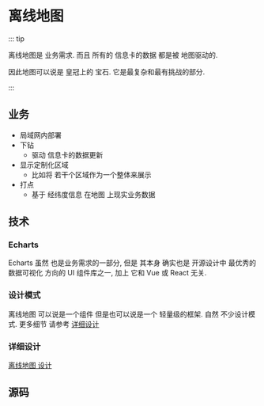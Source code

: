 # 离线地图

::: tip

离线地图是 <Term>业务需求</Term>. 而且 所有的 信息卡的数据 都是被 地图驱动的.

因此地图可以说是 皇冠上的 宝石. 它是最复杂和最有挑战的部分.

:::

## 业务

- 局域网内部署
- 下钻
  - 驱动 信息卡的数据更新
- 显示定制化区域
  - 比如将 若干个区域作为一个整体来展示
- 打点
  - 基于 经纬度信息 在地图 上现实业务数据

## 技术

### Echarts

Echarts 虽然 也是业务需求的一部分, 但是 其本身 确实也是 开源设计中 最优秀的 数据可视化 方向的 UI 组件库之一, 加上 它和 <Product>Vue</Product> 或 <Product>React</Product> 无关.

### 设计模式

离线地图 可以说是一个组件 但是也可以说是一个 轻量级的框架. 自然 不少设计模式. 更多细节 请参考 [详细设计](#详细设计)

### 详细设计

[离线地图 设计](/zh/howto/framework/map/README.md)

## 源码
